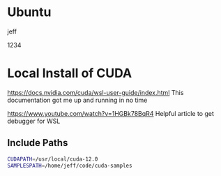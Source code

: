 # Ubuntu

jeff

1234

# Local Install of CUDA

https://docs.nvidia.com/cuda/wsl-user-guide/index.html This documentation got me up and running in no time

https://www.youtube.com/watch?v=1HGBk78BqR4 Helpful article to get debugger for WSL

## Include Paths

```sh
CUDAPATH=/usr/local/cuda-12.0
SAMPLESPATH=/home/jeff/code/cuda-samples
```
